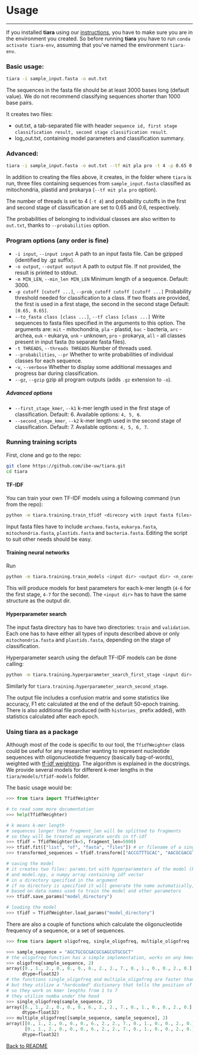 # Usage

-----

If you installed **tiara** using our [instructions](detailed-installation.md), you have to make sure
you are in the environment you created. So before running **tiara** you have to run `conda activate tiara-env`,
assuming that you've named the environment `tiara-env`.

### Basic usage:
```bash
tiara -i sample_input.fasta -o out.txt
```

The sequences in the fasta file should be at least 3000 bases long (default value). We do not recommend classifying 
sequences shorter than 1000 base pairs.

It creates two files: 
 - out.txt, a tab-separated file with header `sequence id, first stage classification result, second stage classification result`.
 - log_out.txt, containing model parameters and classification summary.

### Advanced:

```bash
tiara -i sample_input.fasta -o out.txt --tf mit pla pro -t 4 -p 0.65 0.60 --probabilities
```

In addition to creating the files above, it creates, in the folder where `tiara` is run,
three files containing sequences from `sample_input.fasta` classified as 
mitochondria, plastid and prokarya (`--tf mit pla pro` option).

The number of threads is set to 4 (`-t 4`) and probability cutoffs 
in the first and second stage of classification are set to 0.65 and 0.6, respectively.

The probabilities of belonging to individual classes are also 
written to `out.txt`, thanks to `--probabilities` option.

### Program options (any order is fine)

- `-i input`, `--input input` A path to an input fasta file. Can be gzipped (identified by .gz suffix).
- `-o output`, `--output output` A path to output file. If not provided, the result is printed to stdout.
- `-m MIN_LEN`, `--min_len MIN_LEN` Minimum length of a sequence. Default: 3000.
- `-p cutoff [cutoff ...]`, `--prob_cutoff cutoff [cutoff ...]` Probability threshold needed for classification to a class.
    If two floats are provided, the first is used in a first stage, the second in the second stage
    Default: `[0.65, 0.65]`.
- `--to_fasta class [class ...]`, `--tf class [class ...]` Write sequences to fasta files specified in the arguments to this option.
    The arguments are: `mit` - mitochondria, `pla` - plastid, `bac` - bacteria,
    `arc` - archea, `euk` - eukarya, `unk` - unknown, `pro` - prokarya,
    `all` - all classes present in input fasta (to separate fasta files).
- `-t THREADS`, `--threads THREADS` Number of threads used.
- `--probabilities`, `--pr` Whether to write probabilities of individual classes for each sequence.
- `-v`, `--verbose` Whether to display some additional messages and progress bar during classification.
- `--gz`, `--gzip` gzip all program outputs (adds `.gz` extension to `-o`).
##### Advanced options
- `--first_stage_kmer`, `--k1` k-mer length used in the first stage of classification.
 Default: 6. Available options: `4, 5, 6`.
- `--second_stage_kmer`, `--k2` k-mer length used in the second stage of classification.
Default: 7. Available options: `4, 5, 6, 7`.
  

### Running training scripts

First, clone and go to the repo:
```bash
git clone https://github.com/ibe-uw/tiara.git
cd tiara
```

#### TF-IDF

You can train your own TF-IDF models using a following command (run from the repo):

```bash
python -m tiara.training.train_tfidf <direcory with input fasta files> <output directory>
```

Input fasta files have to include `archaea.fasta`, `eukarya.fasta`, 
`mitochondria.fasta`, `plastids.fasta` and `bacteria.fasta`. 
Editing the script to suit other needs should be easy.

#### Training neural networks

Run 
```bash
python -m tiara.training.train_models <input dir> <output dir> <n_cores>
```
This will produce models for best parameters for each k-mer length (`4-6` for the first stage, `4-7` for the second).
The `<input dir>` has to have the same structure as the output dir.

#### Hyperparameter search 

The input fasta directory has to have two directories: `train` and `validation`. 
Each one has to have either all types of inputs described above or only `mitochondria.fasta` and `plastids.fasta`,
depending on the stage of classification.

Hyperparameter search using the default TF-IDF models can be done calling:
```bash
python -m tiara.training.hyperparameter_search_first_stage <input dir> <output filename> <kmer length> <n_cores>
```
Similarly for `tiara.training.hyperparameter_search_second_stage`.

The output file includes a confusion matrix and some statistics
like accuracy, F1 etc calculated at the end of the default 50-epoch training.
There is also additional file produced (with `histories_` prefix added), with statistics calculated after each epoch.


### Using **tiara** as a package

Although most of the code is specific to our tool, 
the `TfidfWeighter` class could be useful for any researcher wanting to represent 
nucleotide sequences with oligonucleotide frequency (basically bag-of-words), 
weighted with [tf-idf weighting](https://en.wikipedia.org/wiki/Tf–idf).
The algorithm is explained in the docstrings. We provide several models for different k-mer lengths 
in the `tiara/models/tfidf-models` folder.

The basic usage would be:

```python
>>> from tiara import TfidfWeighter

# to read some more documentation
>>> help(TfidfWeighter)

# k means k-mer length
# sequences longer than fragment_len will be splitted to fragments
# so they will be treated as separate words in tf-idf
>>> tfidf = TfidfWeighter(k=5, fragment_len=5000)
>>> tfidf.fit(["list", "of", "fasta", "files"]) # or filename of a single fasta file
>>> transformed_sequences = tfidf.transform(["ACCGTTTGCAC", "AACGCGACGTGCGAGTTT"]) # or a single nucleotide sequence

# saving the model
# it creates two files: params.txt with hyperparameters of the model (k, fragment_len etc)
# and model.npy, a numpy array containing idf vector
# in a directory specified in the argument
# if no directory is specified it will generate the name automatically, 
# based on data names used to train the model and other parameters
>>> tfidf.save_params("model_directory") 

# loading the model
>>> tfidf = TfidfWeighter.load_params("model_directory")
```

There are also a couple of functions which calculate 
the oligonucleotide frequency of a sequence, or a set of sequences.

```python
>>> from tiara import oligofreq, single_oligofreq, multiple_oligofreq

>>> sample_sequence = "AGCTGCGCGACGCGAGCGTGCGCT"
# the oligofreq function has a simple implementation, works on any kmer, but is slower than the other ones
>>> oligofreq(sample_sequence, 2) 
array([0., 1., 2., 0., 0., 0., 6., 2., 2., 7., 0., 1., 0., 0., 2., 0.],
      dtype=float32)
# the functions single_oligofreq and multiple_oligofreq are faster than oligofreq
# but they utilize a "hardcoded" dictionary that tells the position of each kmer in an array
# so they work on kmer lengths from 1 to 7
# they utilize numba under the hood
>>> single_oligofreq(sample_sequence, 2)
array([0., 1., 2., 0., 0., 0., 6., 2., 2., 7., 0., 1., 0., 0., 2., 0.],
      dtype=float32)
>>> multiple_oligofreq([sample_sequence, sample_sequence], 2)
array([[0., 1., 2., 0., 0., 0., 6., 2., 2., 7., 0., 1., 0., 0., 2., 0.],
       [0., 1., 2., 0., 0., 0., 6., 2., 2., 7., 0., 1., 0., 0., 2., 0.]],
      dtype=float32)
```

[Back to README](README.md)
